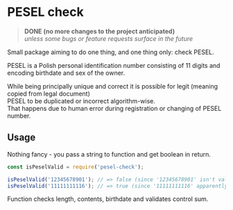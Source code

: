 # PESEL check
> **DONE (no more changes to the project anticipated)**  
> _unless some bugs or feature requests surface in the future_

Small package aiming to do one thing, and one thing only: check PESEL.

PESEL is a Polish personal identification number consisting of 11 digits
and encoding birthdate and sex of the owner.

While being principally unique and correct it is possible for legit 
(meaning copied from legal document)  
PESEL
to be duplicated or incorrect algorithm-wise.  
That happens due to human error
during registration or changing of PESEL number.

## Usage

Nothing fancy - you pass a string to function and get boolean in return.


```javascript
const isPeselValid = require('pesel-check');

isPeselValid('12345678901'); // => false (since '12345678901' isn't valid PESEL)
isPeselValid('11111111116'); // => true (since '11111111116' apparently is)
```

Function checks length, contents, birthdate and validates control sum.